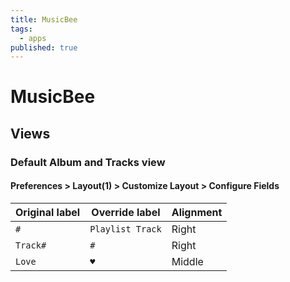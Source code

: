 ```yaml
---
title: MusicBee
tags:
  - apps
published: true
---
```


# MusicBee

## Views

### Default Album and Tracks view

#### Preferences > Layout(1) > Customize Layout > Configure Fields

Original label | Override label   | Alignment
---------------|------------------|----------
`#`            | `Playlist Track` | Right
`Track#`       | ` # `            | Right
`Love`         | `♥`              | Middle

